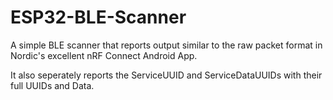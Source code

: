 # ESP32-BLE-Scanner
A simple BLE scanner that reports output similar to the raw packet format in Nordic's excellent nRF Connect Android App.

It also seperately reports the ServiceUUID and ServiceDataUUIDs with their full UUIDs and Data.

